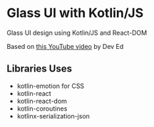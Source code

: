 # Glass UI with Kotlin/JS

Glass UI design using Kotlin/JS and React-DOM

Based on [this YouTube video](https://www.youtube.com/watch?v=O7WbVj5apxU) by Dev Ed

## Libraries Uses

- kotlin-emotion for CSS
- kotlin-react
- kotlin-react-dom
- kotlin-coroutines
- kotlinx-serialization-json